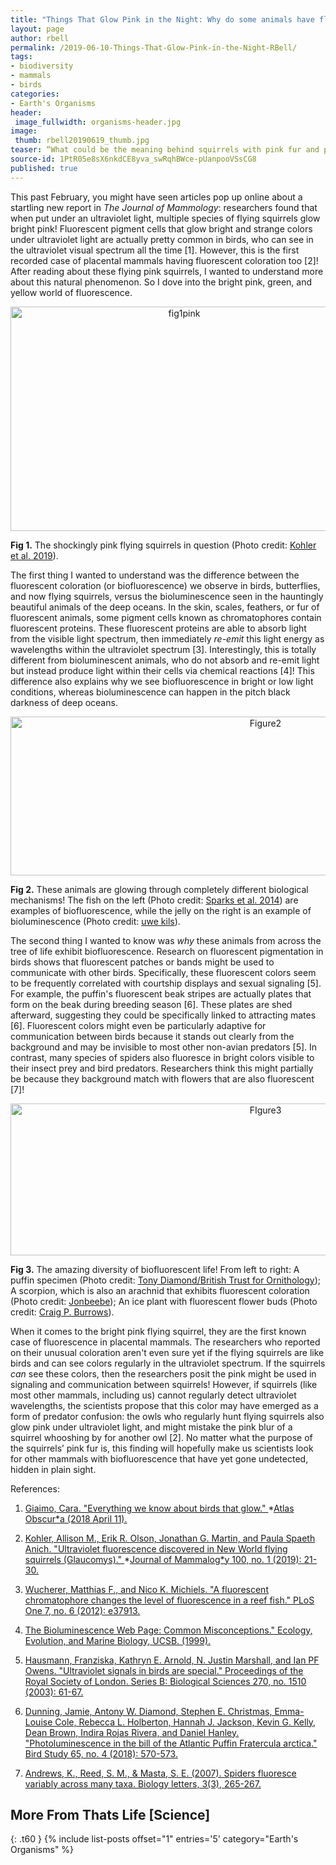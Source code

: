 ```yaml
---
title: "Things That Glow Pink in the Night: Why do some animals have fluorescent coloration under ultraviolet light?"
layout: page
author: rbell
permalink: /2019-06-10-Things-That-Glow-Pink-in-the-Night-RBell/
tags:
- biodiversity
- mammals
- birds
categories:
- Earth's Organisms
header:
 image_fullwidth: organisms-header.jpg
image:
 thumb: rbell20190619_thumb.jpg
teaser: “What could be the meaning behind squirrels with pink fur and puffins with electric blue beaks?”
source-id: 1PtR05e8sX6nkdCE8yva_swRqhBWce-pUanpooVSsCG8
published: true
---
```

This past February, you might have seen articles pop up online about a startling new report in *The Journal of Mammology*: researchers found that when put under an ultraviolet light, multiple species of flying squirrels glow bright pink! Fluorescent pigment cells that glow bright and strange colors under ultraviolet light are actually pretty common in birds, who can see in the ultraviolet visual spectrum all the time [1]. However, this is the first recorded case of placental mammals having fluorescent coloration too [2]! After reading about these flying pink squirrels, I wanted to understand more about this natural phenomenon. So I dove into the bright pink, green, and yellow world of fluorescence.

<center><a data-flickr-embed="true"  href="https://www.flickr.com/photos/139839751@N06/46757165315/in/dateposted-friend/" title="fig1pink"><img src="https://live.staticflickr.com/65535/46757165315_6387b5a4ba_o.jpg" width="540" height="359" alt="fig1pink"></a><script async src="//embedr.flickr.com/assets/client-code.js" charset="utf-8"></script></center>

**Fig 1.** The shockingly pink flying squirrels in question (Photo credit: [Kohler et al. 2019](https://academic.oup.com/jmammal/advance-article-abstract/doi/10.1093/jmammal/gyy177/5299493?redirectedFrom=fulltext)).

The first thing I wanted to understand was the difference between the fluorescent coloration (or biofluorescence) we observe in birds, butterflies, and now flying squirrels, versus the bioluminescence seen in the hauntingly beautiful animals of the deep oceans. In the skin, scales, feathers, or fur of fluorescent animals, some pigment cells known as chromatophores contain fluorescent proteins. These fluorescent proteins are able to absorb light from the visible light spectrum, then immediately *re-emit* this light energy as wavelengths within the ultraviolet spectrum [3]. Interestingly, this is totally different from bioluminescent animals, who do not absorb and re-emit light but instead produce light within their cells via chemical reactions [4]! This difference also explains why we see biofluorescence in bright or low light conditions, whereas bioluminescence can happen in the pitch black darkness of deep oceans.

<center><a data-flickr-embed="true"  href="https://www.flickr.com/photos/139839751@N06/46757165395/in/dateposted-friend/" title="Figure2"><img src="https://live.staticflickr.com/65535/46757165395_5852bb4c6a_c.jpg" width="800" height="254" alt="Figure2"></a><script async src="//embedr.flickr.com/assets/client-code.js" charset="utf-8"></script></center>

**Fig 2.** These animals are glowing through completely different biological mechanisms! The fish on the left (Photo credit: [Sparks et al. 2014](https://journals.plos.org/plosone/article?id=10.1371/journal.pone.0083259)) are examples of biofluorescence, while the jelly on the right is an example of bioluminescence (Photo credit: [uwe kils](https://commons.wikimedia.org/wiki/File:Ctenophora_edited.jpg)).

The second thing I wanted to know was *why* these animals from across the tree of life exhibit biofluorescence. Research on fluorescent pigmentation in birds shows that fluorescent patches or bands might be used to communicate with other birds. Specifically, these fluorescent colors seem to be frequently correlated with courtship displays and sexual signaling [5]. For example, the puffin's fluorescent beak stripes are actually plates that form on the beak during breeding season [6]. These plates are shed afterward, suggesting they could be specifically linked to attracting mates [6]. Fluorescent colors might even be particularly adaptive for communication between birds because it stands out clearly from the background and may be invisible to most other non-avian predators [5]. In contrast, many species of spiders also fluoresce in bright colors visible to their insect prey and bird predators. Researchers think this might partially be because they background match with flowers that are also fluorescent [7]!

<center><a data-flickr-embed="true"  href="https://www.flickr.com/photos/139839751@N06/32730205287/in/dateposted-friend/" title="FIgure3"><img src="https://live.staticflickr.com/65535/32730205287_d78f3ef2fa_c.jpg" width="800" height="243" alt="FIgure3"></a><script async src="//embedr.flickr.com/assets/client-code.js" charset="utf-8"></script></center>

**Fig 3.** The amazing diversity of biofluorescent life! From left to right: A puffin specimen (Photo credit: [Tony Diamond/](https://www.tandfonline.com/doi/full/10.1080/00063657.2018.1563771)[British](https://www.tandfonline.com/doi/full/10.1080/00063657.2018.1563771)[ Trust for Ornithology](https://www.tandfonline.com/doi/full/10.1080/00063657.2018.1563771)); A scorpion, which is also an arachnid that exhibits fluorescent coloration (Photo credit: [Jonbeebe](https://commons.wikimedia.org/wiki/File:Sorpion_Under_Blacklight_edit.jpg)); An ice plant with fluorescent flower buds (Photo credit: [Craig P. Burrows](http://www.cpburrows.com/portfolio/ice-plant-flower-buds/)).

When it comes to the bright pink flying squirrel, they are the first known case of fluorescence in placental mammals. The researchers who reported on their unusual coloration aren't even sure yet if the flying squirrels are like birds and can see colors regularly in the ultraviolet spectrum. If the squirrels *can* see these colors, then the researchers posit the pink might be used in signaling and communication between squirrels! However, if squirrels (like most other mammals, including us) cannot regularly detect ultraviolet wavelengths, the scientists propose that this color may have emerged as a form of predator confusion: the owls who regularly hunt flying squirrels also glow pink under ultraviolet light, and might mistake the pink blur of a squirrel whooshing by for another owl [2]. No matter what the purpose of the squirrels’ pink fur is, this finding will hopefully make us scientists look for other mammals with biofluorescence that have yet gone undetected, hidden in plain sight. 

References:

1. [Giaimo, Cara. "Everything we know about birds that glow." ](https://www.atlasobscura.com/articles/why-birds-glow-blacklight)*[Atlas Obscur*a](https://www.atlasobscura.com/articles/why-birds-glow-blacklight)[ (2018 April 11).](https://www.atlasobscura.com/articles/why-birds-glow-blacklight)

2. [Kohler, Allison M., Erik R. Olson, Jonathan G. Martin, and Paula Spaeth Anich. "Ultraviolet fluorescence discovered in New World flying squirrels (Glaucomys)." ](https://academic.oup.com/jmammal/advance-article-abstract/doi/10.1093/jmammal/gyy177/5299493?redirectedFrom=fulltext)*[Journal of Mammalog*y](https://academic.oup.com/jmammal/advance-article-abstract/doi/10.1093/jmammal/gyy177/5299493?redirectedFrom=fulltext)[ 100, no. 1 (2019): 21-30.](https://academic.oup.com/jmammal/advance-article-abstract/doi/10.1093/jmammal/gyy177/5299493?redirectedFrom=fulltext)

3. [Wucherer, Matthias F., and Nico K. Michiels. "A fluorescent chromatophore changes the level of fluorescence in a reef fish." PLoS One 7, no. 6 (2012): e37913.](https://www.ncbi.nlm.nih.gov/pmc/articles/PMC3368913/pdf/pone.0037913.pdf)

4. [The Bioluminescence Web Page: Common Misconceptions." Ecology, Evolution, and Marine Biology, UCSB. (1999). ](https://biolum.eemb.ucsb.edu/myth.html)

5. [Hausmann, Franziska, Kathryn E. Arnold, N. Justin Marshall, and Ian PF Owens. "Ultraviolet signals in birds are special." Proceedings of the Royal Society of London. Series B: Biological Sciences 270, no. 1510 (2003): 61-67.](https://royalsocietypublishing.org/doi/pdf/10.1098/rspb.2002.2200)

6. [Dunning, Jamie, Antony W. Diamond, Stephen E. Christmas, Emma-Louise Cole, Rebecca L. Holberton, Hannah J. Jackson, Kevin G. Kelly, Dean Brown, Indira Rojas Rivera, and Daniel Hanley. "Photoluminescence in the bill of the Atlantic Puffin Fratercula arctica." Bird Study 65, no. 4 (2018): 570-573.](https://www.tandfonline.com/doi/pdf/10.1080/00063657.2018.1563771?needAccess=true)

7. [Andrews, K., Reed, S. M., & Masta, S. E. (2007). Spiders fluoresce variably across many taxa. Biology letters, 3(3), 265-267.](https://www.ncbi.nlm.nih.gov/pmc/articles/PMC2104643/pdf/rsbl20070016.pdf)


## More From Thats Life [Science]
{: .t60 }
{% include list-posts offset="1" entries='5' category="Earth's Organisms" %}
